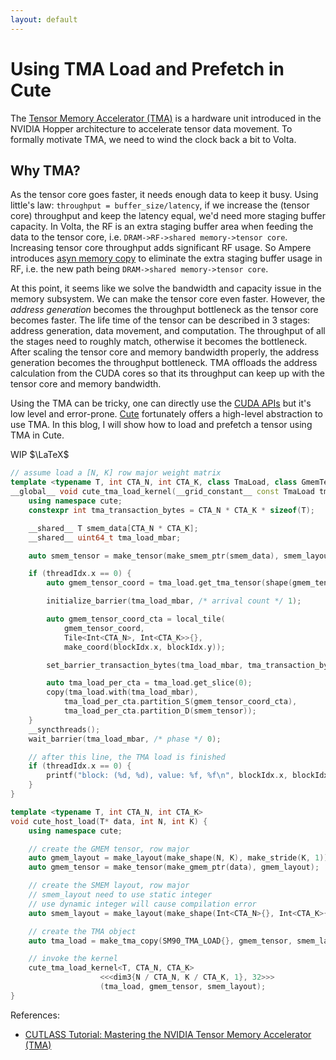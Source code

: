 ```yaml
---
layout: default
---
```


# Using TMA Load and Prefetch in Cute

The [Tensor Memory Accelerator (TMA)](https://developer.nvidia.com/blog/nvidia-hopper-architecture-in-depth/) is a hardware unit introduced in the NVIDIA Hopper architecture to accelerate tensor data movement. To formally motivate TMA, we need to wind the clock back a bit to Volta.

## Why TMA?

As the tensor core goes faster, it needs enough data to keep it busy. Using little's law: `throughput = buffer_size/latency`, if we increase the (tensor core) throughput and keep the latency equal, we'd need more staging buffer capacity. In Volta, the RF is an extra staging buffer area when feeding the data to the tensor core, i.e. `DRAM->RF->shared memory->tensor core`. Increasing tensor core throughput adds significant RF usage. So Ampere introduces [asyn memory copy](https://developer.nvidia.com/blog/nvidia-ampere-architecture-in-depth/) to eliminate the extra staging buffer usage in RF, i.e. the new path being `DRAM->shared memory->tensor core`. 

At this point, it seems like we solve the bandwidth and capacity issue in the memory subsystem. We can make the tensor core even faster. However, the *address generation* becomes the throughput bottleneck as the tensor core becomes faster. The life time of the tensor can be described in 3 stages: address generation, data movement, and computation. The throughput of all the stages need to roughly match, otherwise it becomes the bottleneck. After scaling the tensor core and memory bandwidth properly, the address generation becomes the throughput bottleneck. TMA offloads the address calculation from the CUDA cores so that its throughput can keep up with the tensor core and memory bandwidth.

Using the TMA can be tricky, one can directly use the [CUDA APIs](https://docs.nvidia.com/cuda/cuda-c-programming-guide/index.html#tensor-memory-access) but it's low level and error-prone. [Cute](https://github.com/NVIDIA/cutlass/tree/main/media/docs/cute) fortunately offers a high-level abstraction to use TMA. In this blog, I will show how to load and prefetch a tensor using TMA in Cute.

WIP $\LaTeX$

```c++
// assume load a [N, K] row major weight matrix
template <typename T, int CTA_N, int CTA_K, class TmaLoad, class GmemTensor, class SmemLayout>
__global__ void cute_tma_load_kernel(__grid_constant__ const TmaLoad tma_load, GmemTensor gmem_tensor, SmemLayout smem_layout) {
    using namespace cute;
    constexpr int tma_transaction_bytes = CTA_N * CTA_K * sizeof(T);

    __shared__ T smem_data[CTA_N * CTA_K];
    __shared__ uint64_t tma_load_mbar;

    auto smem_tensor = make_tensor(make_smem_ptr(smem_data), smem_layout);

    if (threadIdx.x == 0) {
        auto gmem_tensor_coord = tma_load.get_tma_tensor(shape(gmem_tensor));

        initialize_barrier(tma_load_mbar, /* arrival count */ 1);

        auto gmem_tensor_coord_cta = local_tile(
            gmem_tensor_coord,
            Tile<Int<CTA_N>, Int<CTA_K>>{},
            make_coord(blockIdx.x, blockIdx.y));

        set_barrier_transaction_bytes(tma_load_mbar, tma_transaction_bytes);

        auto tma_load_per_cta = tma_load.get_slice(0);
        copy(tma_load.with(tma_load_mbar),
            tma_load_per_cta.partition_S(gmem_tensor_coord_cta),
            tma_load_per_cta.partition_D(smem_tensor));
    }
    __syncthreads();
    wait_barrier(tma_load_mbar, /* phase */ 0);

    // after this line, the TMA load is finished
    if (threadIdx.x == 0) {
        printf("block: (%d, %d), value: %f, %f\n", blockIdx.x, blockIdx.y, float(smem_tensor(make_coord(0, 0))), float(smem_tensor(make_coord(0, 1))));
    }
}

template <typename T, int CTA_N, int CTA_K>
void cute_host_load(T* data, int N, int K) {
    using namespace cute;

    // create the GMEM tensor, row major
    auto gmem_layout = make_layout(make_shape(N, K), make_stride(K, 1));
    auto gmem_tensor = make_tensor(make_gmem_ptr(data), gmem_layout);

    // create the SMEM layout, row major
    // smem_layout need to use static integer
    // use dynamic integer will cause compilation error
    auto smem_layout = make_layout(make_shape(Int<CTA_N>{}, Int<CTA_K>{}), make_stride(Int<CTA_K>{}, _1{}));

    // create the TMA object
    auto tma_load = make_tma_copy(SM90_TMA_LOAD{}, gmem_tensor, smem_layout);

    // invoke the kernel
    cute_tma_load_kernel<T, CTA_N, CTA_K>
                    <<<dim3{N / CTA_N, K / CTA_K, 1}, 32>>>
                    (tma_load, gmem_tensor, smem_layout);
}
```


References:
- [CUTLASS Tutorial: Mastering the NVIDIA Tensor Memory Accelerator (TMA)](https://research.colfax-intl.com/tutorial-hopper-tma/)